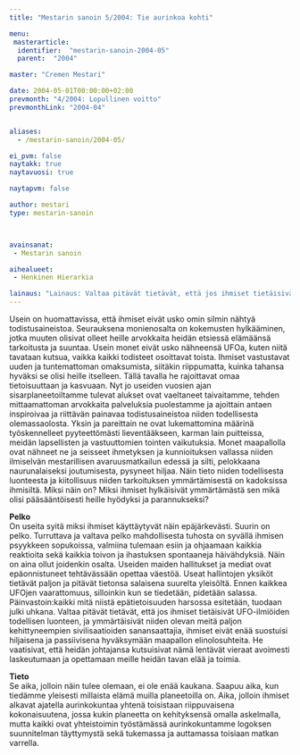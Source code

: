 ```yaml
---
title: "Mestarin sanoin 5/2004: Tie aurinkoa kohti"

menu:
 masterarticle:
  identifier:  "mestarin-sanoin-2004-05"
  parent:  "2004"

master: "Cremen Mestari"

date: 2004-05-01T00:00:00+02:00
prevmonth: "4/2004: Lopullinen voitto"
prevmonthLink: "2004-04"


aliases:
  - /mestarin-sanoin/2004-05/

ei_pvm: false
naytakk: true
naytavuosi: true

naytapvm: false

author: mestari
type: mestarin-sanoin



avainsanat:
 - Mestarin sanoin

aihealueet:
 - Henkinen Hierarkia

lainaus: "Lainaus: Valtaa pitävät tietävät, että jos ihmiset tietäisivät UFO-ilmiöiden todellisen luonteen, ja ymmärtäisivät niiden olevan meitä paljon kehittyneempien sivilisaatioiden sanansaattajia, ihmiset eivät enää suostuisi hiljaisena ja passiivisena hyväksymään maapallon elinolosuhteita."
---
```

<p>Usein on huomattavissa, että ihmiset eivät usko omin silmin nähtyä todistusaineistoa. Seurauksena monienosalta on kokemusten hylkääminen, jotka muuten olisivat olleet heille arvokkaita heidän etsiessä elämäänsä tarkoitusta ja suuntaa. Usein monet eivät usko nähneensä UFOa, kuten niitä tavataan kutsua, vaikka kaikki todisteet osoittavat toista. Ihmiset vastustavat uuden ja tuntemattoman omaksumista, siitäkin riippumatta, kuinka tahansa hyväksi se olisi heille itselleen. Tällä tavalla he rajoittavat omaa tietoisuuttaan ja kasvuaan. Nyt jo useiden vuosien ajan sisarplaneetoiltamme tulevat alukset ovat vaeltaneet taivaitamme, tehden mittaamattoman arvokkaita palveluksia puolestamme ja ajoittain antaen inspiroivaa ja riittävän painavaa todistusaineistoa niiden todellisesta olemassaolosta. Yksin ja pareittain ne ovat lukemattomina määrinä työskennelleet pyyteettömästi lieventääkseen, karman lain puitteissa, meidän lapsellisten ja vastuuttomien tointen vaikutuksia. Monet maapallolla ovat nähneet ne ja seisseet ihmetyksen ja kunnioituksen vallassa niiden ilmiselvän mestarillisen avaruusmatkailun edessä ja silti, pelokkaana naurunalaiseksi joutumisesta, pysyneet hiljaa. Näin tieto niiden todellisesta luonteesta ja kiitollisuus niiden tarkoituksen ymmärtämisestä on kadoksissa ihmisiltä. Miksi näin on? Miksi ihmiset hylkäisivät ymmärtämästä sen mikä olisi pääsääntöisesti heille hyödyksi ja parannukseksi?</p>
<p><strong>Pelko</strong><br>
On useita syitä miksi ihmiset käyttäytyvät näin epäjärkevästi. Suurin on pelko. Turruttava ja valtava pelko mahdollisesta tuhosta on syvällä ihmisen psyykkeen sopukoissa, valmiina tulemaan esiin ja ohjaamaan kaikkia reaktioita sekä kaikkia toivon ja ihastuksen spontaaneja häivähdyksiä. Näin on aina ollut joidenkin osalta. Useiden maiden hallitukset ja mediat ovat epäonnistuneet tehtävässään opettaa väestöä. Useat hallintojen yksiköt tietävät paljon ja pitävät tietonsa salaisena suurelta yleisöltä. Ennen kaikkea UFOjen vaarattomuus, silloinkin kun se tiedetään, pidetään salassa. Päinvastoin:kaikki mitä niistä epätietoisuuden harsossa esitetään, tuodaan julki uhkana. Valtaa pitävät tietävät, että jos ihmiset tietäisivät UFO-ilmiöiden todellisen luonteen, ja ymmärtäisivät niiden olevan meitä paljon kehittyneempien sivilisaatioiden sanansaattajia, ihmiset eivät enää suostuisi hiljaisena ja passiivisena hyväksymään maapallon elinolosuhteita. He vaatisivat, että heidän johtajansa kutsuisivat nämä lentävät vieraat avoimesti laskeutumaan ja opettamaan meille heidän tavan elää ja toimia.</p>
<p><strong>Tieto</strong><br>
Se aika, jolloin näin tulee olemaan, ei ole enää kaukana. Saapuu aika, kun tiedämme yleisesti millaista elämä muilla planeetoilla on. Aika, jolloin ihmiset alkavat ajatella aurinkokuntaa yhtenä toisistaan riippuvaisena kokonaisuutena, jossa kukin planeetta on kehityksensä omalla askelmalla, mutta kaikki ovat yhteistoimin työstämässä aurinkokuntamme logoksen suunnitelman täyttymystä sekä tukemassa ja auttamassa toisiaan matkan varrella.<br>
</p>